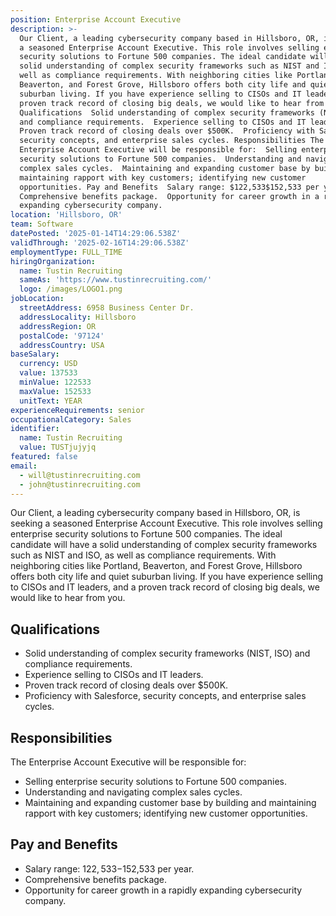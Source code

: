 ```yaml
---
position: Enterprise Account Executive
description: >-
  Our Client, a leading cybersecurity company based in Hillsboro, OR, is seeking
  a seasoned Enterprise Account Executive. This role involves selling enterprise
  security solutions to Fortune 500 companies. The ideal candidate will have a
  solid understanding of complex security frameworks such as NIST and ISO, as
  well as compliance requirements. With neighboring cities like Portland,
  Beaverton, and Forest Grove, Hillsboro offers both city life and quiet
  suburban living. If you have experience selling to CISOs and IT leaders, and a
  proven track record of closing big deals, we would like to hear from you.
  Qualifications  Solid understanding of complex security frameworks (NIST, ISO)
  and compliance requirements.  Experience selling to CISOs and IT leaders. 
  Proven track record of closing deals over $500K.  Proficiency with Salesforce,
  security concepts, and enterprise sales cycles. Responsibilities The
  Enterprise Account Executive will be responsible for:  Selling enterprise
  security solutions to Fortune 500 companies.  Understanding and navigating
  complex sales cycles.  Maintaining and expanding customer base by building and
  maintaining rapport with key customers; identifying new customer
  opportunities. Pay and Benefits  Salary range: $122,533$152,533 per year. 
  Comprehensive benefits package.  Opportunity for career growth in a rapidly
  expanding cybersecurity company.
location: 'Hillsboro, OR'
team: Software
datePosted: '2025-01-14T14:29:06.538Z'
validThrough: '2025-02-16T14:29:06.538Z'
employmentType: FULL_TIME
hiringOrganization:
  name: Tustin Recruiting
  sameAs: 'https://www.tustinrecruiting.com/'
  logo: /images/LOGO1.png
jobLocation:
  streetAddress: 6958 Business Center Dr.
  addressLocality: Hillsboro
  addressRegion: OR
  postalCode: '97124'
  addressCountry: USA
baseSalary:
  currency: USD
  value: 137533
  minValue: 122533
  maxValue: 152533
  unitText: YEAR
experienceRequirements: senior
occupationalCategory: Sales
identifier:
  name: Tustin Recruiting
  value: TUSTjujyjq
featured: false
email:
  - will@tustinrecruiting.com
  - john@tustinrecruiting.com
---
```




Our Client, a leading cybersecurity company based in Hillsboro, OR, is seeking a seasoned Enterprise Account Executive. This role involves selling enterprise security solutions to Fortune 500 companies. The ideal candidate will have a solid understanding of complex security frameworks such as NIST and ISO, as well as compliance requirements. With neighboring cities like Portland, Beaverton, and Forest Grove, Hillsboro offers both city life and quiet suburban living. If you have experience selling to CISOs and IT leaders, and a proven track record of closing big deals, we would like to hear from you.

## Qualifications
- Solid understanding of complex security frameworks (NIST, ISO) and compliance requirements.
- Experience selling to CISOs and IT leaders.
- Proven track record of closing deals over $500K.
- Proficiency with Salesforce, security concepts, and enterprise sales cycles.

## Responsibilities
The Enterprise Account Executive will be responsible for:
- Selling enterprise security solutions to Fortune 500 companies.
- Understanding and navigating complex sales cycles.
- Maintaining and expanding customer base by building and maintaining rapport with key customers; identifying new customer opportunities.

## Pay and Benefits
- Salary range: $122,533-$152,533 per year.
- Comprehensive benefits package.
- Opportunity for career growth in a rapidly expanding cybersecurity company.
